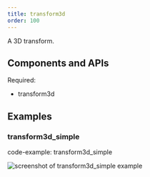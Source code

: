 ```yaml
---
title: transform3d
order: 100
---
```


A 3D transform.

## Components and APIs

Required:
* transform3d

## Examples

### transform3d_simple

code-example: transform3d_simple

<picture>
  <source media="(max-width: 480px)" srcset="https://static.rerun.io/transform3d_simple/141368b07360ce3fcb1553079258ae3f42bdb9ac/480w.png">
  <source media="(max-width: 768px)" srcset="https://static.rerun.io/transform3d_simple/141368b07360ce3fcb1553079258ae3f42bdb9ac/768w.png">
  <source media="(max-width: 1024px)" srcset="https://static.rerun.io/transform3d_simple/141368b07360ce3fcb1553079258ae3f42bdb9ac/1024w.png">
  <source media="(max-width: 1200px)" srcset="https://static.rerun.io/transform3d_simple/141368b07360ce3fcb1553079258ae3f42bdb9ac/1200w.png">
  <img src="https://static.rerun.io/transform3d_simple/141368b07360ce3fcb1553079258ae3f42bdb9ac/full.png" alt="screenshot of transform3d_simple example">
</picture>


